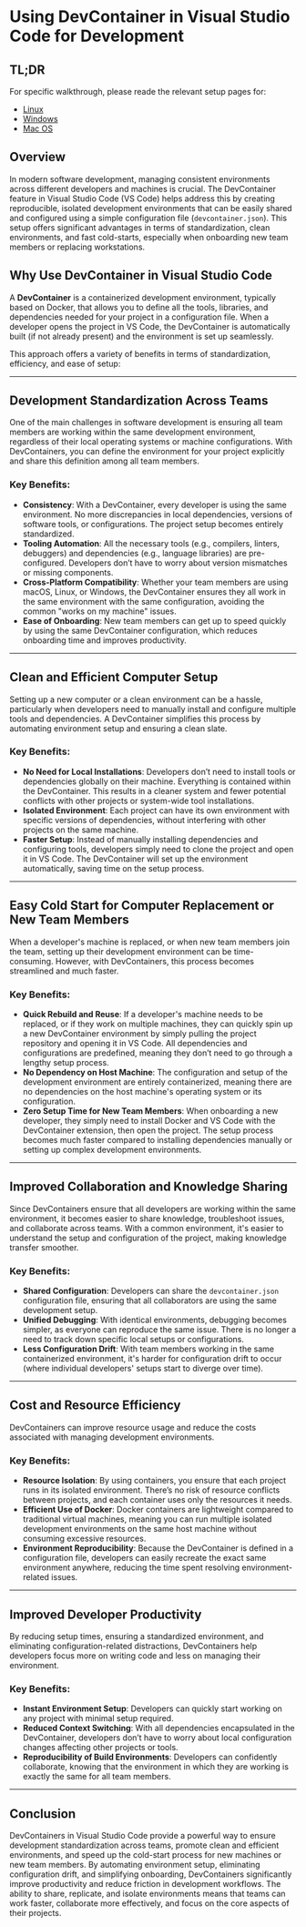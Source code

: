 # Using DevContainer in Visual Studio Code for Development

## TL;DR

For specific walkthrough, please reade the relevant setup pages for: 
- [Linux](01.1_SETUP_VSCODE_LINUX.md)
- [Windows](01.2_SETUP_VSCODE_WINDOWS.md)
- [Mac OS](01.3_SETUP_VSCODE_MACOS.md)

## Overview
In modern software development, managing consistent environments across different developers and machines is crucial. The DevContainer feature in Visual Studio Code (VS Code) helps address this by creating reproducible, isolated development environments that can be easily shared and configured using a simple configuration file (`devcontainer.json`). This setup offers significant advantages in terms of standardization, clean environments, and fast cold-starts, especially when onboarding new team members or replacing workstations.

## Why Use DevContainer in Visual Studio Code

A **DevContainer** is a containerized development environment, typically based on Docker, that allows you to define all the tools, libraries, and dependencies needed for your project in a configuration file. When a developer opens the project in VS Code, the DevContainer is automatically built (if not already present) and the environment is set up seamlessly. 

This approach offers a variety of benefits in terms of standardization, efficiency, and ease of setup:

---

## **Development Standardization Across Teams**

One of the main challenges in software development is ensuring all team members are working within the same development environment, regardless of their local operating systems or machine configurations. With DevContainers, you can define the environment for your project explicitly and share this definition among all team members.

### Key Benefits:
- **Consistency**: With a DevContainer, every developer is using the same environment. No more discrepancies in local dependencies, versions of software tools, or configurations. The project setup becomes entirely standardized.
- **Tooling Automation**: All the necessary tools (e.g., compilers, linters, debuggers) and dependencies (e.g., language libraries) are pre-configured. Developers don’t have to worry about version mismatches or missing components.
- **Cross-Platform Compatibility**: Whether your team members are using macOS, Linux, or Windows, the DevContainer ensures they all work in the same environment with the same configuration, avoiding the common "works on my machine" issues.
- **Ease of Onboarding**: New team members can get up to speed quickly by using the same DevContainer configuration, which reduces onboarding time and improves productivity.

---

## **Clean and Efficient Computer Setup**

Setting up a new computer or a clean environment can be a hassle, particularly when developers need to manually install and configure multiple tools and dependencies. A DevContainer simplifies this process by automating environment setup and ensuring a clean slate.

### Key Benefits:
- **No Need for Local Installations**: Developers don’t need to install tools or dependencies globally on their machine. Everything is contained within the DevContainer. This results in a cleaner system and fewer potential conflicts with other projects or system-wide tool installations.
- **Isolated Environment**: Each project can have its own environment with specific versions of dependencies, without interfering with other projects on the same machine.
- **Faster Setup**: Instead of manually installing dependencies and configuring tools, developers simply need to clone the project and open it in VS Code. The DevContainer will set up the environment automatically, saving time on the setup process.

---

## **Easy Cold Start for Computer Replacement or New Team Members**

When a developer's machine is replaced, or when new team members join the team, setting up their development environment can be time-consuming. However, with DevContainers, this process becomes streamlined and much faster.

### Key Benefits:
- **Quick Rebuild and Reuse**: If a developer's machine needs to be replaced, or if they work on multiple machines, they can quickly spin up a new DevContainer environment by simply pulling the project repository and opening it in VS Code. All dependencies and configurations are predefined, meaning they don’t need to go through a lengthy setup process.
- **No Dependency on Host Machine**: The configuration and setup of the development environment are entirely containerized, meaning there are no dependencies on the host machine's operating system or its configuration.
- **Zero Setup Time for New Team Members**: When onboarding a new developer, they simply need to install Docker and VS Code with the DevContainer extension, then open the project. The setup process becomes much faster compared to installing dependencies manually or setting up complex development environments.

---

## **Improved Collaboration and Knowledge Sharing**

Since DevContainers ensure that all developers are working within the same environment, it becomes easier to share knowledge, troubleshoot issues, and collaborate across teams. With a common environment, it's easier to understand the setup and configuration of the project, making knowledge transfer smoother.

### Key Benefits:
- **Shared Configuration**: Developers can share the `devcontainer.json` configuration file, ensuring that all collaborators are using the same development setup.
- **Unified Debugging**: With identical environments, debugging becomes simpler, as everyone can reproduce the same issue. There is no longer a need to track down specific local setups or configurations.
- **Less Configuration Drift**: With team members working in the same containerized environment, it's harder for configuration drift to occur (where individual developers' setups start to diverge over time).

---

## **Cost and Resource Efficiency**

DevContainers can improve resource usage and reduce the costs associated with managing development environments.

### Key Benefits:
- **Resource Isolation**: By using containers, you ensure that each project runs in its isolated environment. There’s no risk of resource conflicts between projects, and each container uses only the resources it needs.
- **Efficient Use of Docker**: Docker containers are lightweight compared to traditional virtual machines, meaning you can run multiple isolated development environments on the same host machine without consuming excessive resources.
- **Environment Reproducibility**: Because the DevContainer is defined in a configuration file, developers can easily recreate the exact same environment anywhere, reducing the time spent resolving environment-related issues.

---

## **Improved Developer Productivity**

By reducing setup times, ensuring a standardized environment, and eliminating configuration-related distractions, DevContainers help developers focus more on writing code and less on managing their environment.

### Key Benefits:
- **Instant Environment Setup**: Developers can quickly start working on any project with minimal setup required.
- **Reduced Context Switching**: With all dependencies encapsulated in the DevContainer, developers don’t have to worry about local configuration changes affecting other projects or tools.
- **Reproducibility of Build Environments**: Developers can confidently collaborate, knowing that the environment in which they are working is exactly the same for all team members.

----

## Conclusion

DevContainers in Visual Studio Code provide a powerful way to ensure development standardization across teams, promote clean and efficient environments, and speed up the cold-start process for new machines or new team members. By automating environment setup, eliminating configuration drift, and simplifying onboarding, DevContainers significantly improve productivity and reduce friction in development workflows. The ability to share, replicate, and isolate environments means that teams can work faster, collaborate more effectively, and focus on the core aspects of their projects.
